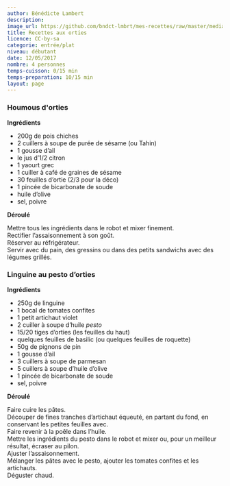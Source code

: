 ```yaml
---
author: Bénédicte Lambert
description: 
image_url: https://github.com/bndct-lmbrt/mes-recettes/raw/master/medias/pesto-orties.jpg
title: Recettes aux orties
licence: CC-by-sa
categorie: entrée/plat
niveau: débutant
date: 12/05/2017
nombre: 4 personnes
temps-cuisson: 0/15 min
temps-preparation: 10/15 min
layout: page
---
```




### Houmous d'orties

**Ingrédients**  

* 200g de pois chiches
* 2 cuillers à soupe de purée de sésame (ou Tahin)
* 1 gousse d’ail
* le jus d’1/2 citron
* 1 yaourt grec
* 1 cuiller à café de graines de sésame
* 30 feuilles d’ortie (2/3 pour la déco)
* 1 pincée de bicarbonate de soude
* huile d’olive
* sel, poivre

**Déroulé**  

Mettre tous les ingrédients dans le robot et mixer finement.  
Rectifier l’assaisonnement à son goût.  
Réserver au réfrigérateur.  
Servir avec du pain, des gressins ou dans des petits sandwichs avec des légumes grillés.  


### Linguine au pesto d’orties


**Ingrédients**  

* 250g de linguine
* 1 bocal de tomates confites
* 1 petit artichaut violet
* 2 cuiller à soupe d’huile
*pesto*
* 15/20 tiges d’orties (les feuilles du haut)
* quelques feuilles de basilic (ou quelques feuilles de roquette)
* 50g de pignons de pin
* 1 gousse d’ail
* 3 cuillers  à soupe de parmesan
* 5 cuillers à soupe d’huile d’olive
* 1 pincée de bicarbonate de soude
* sel, poivre

**Déroulé**  

Faire cuire les pâtes.   
Découper de fines tranches d’artichaut équeuté, en partant du fond, en conservant les petites feuilles avec.  
Faire revenir à la poêle dans l’huile.  
Mettre les ingrédients du pesto dans le robot et mixer ou, pour un meilleur résultat, écraser au pilon.   
Ajuster l’assaisonnement.  
Mélanger les pâtes avec le pesto, ajouter les tomates confites et les artichauts.  
Déguster chaud.  